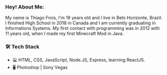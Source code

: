 
<h3> Hey! About Me: </h3>

My name is Thiago Frois, I'm 19 years old and I live in Belo Horizonte, Brazil. I finished High School in 2018 in Canada and I am currently graduating in Informations Systems. My first contact with programming was in 2012 with 11 years old, when I made my first Minecraft Mod in Java.

<h3>🛠 Tech Stack</h3>

- 💻 HTML, CSS, JavaScript, Node.JS, Express, learning ReactJS.
- 🖥 Photoshop | Sony Vegas
